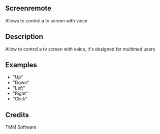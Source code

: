 ## Screenremote
Allows to control a tv screen with voice

## Description
Allow to control a tv screen with voice, it's designed for multimed users

## Examples
 - "Up"
 - "Down"
 - "Left"
 - "Right"
 - "Click"


## Credits
TMM Software


